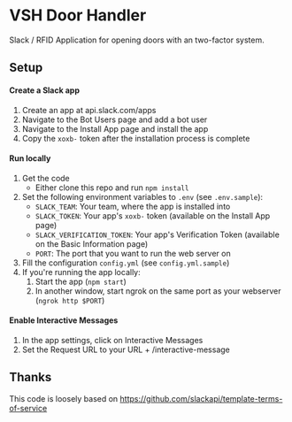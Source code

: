 # VSH Door Handler

Slack / RFID Application for opening doors with an two-factor system.

## Setup

#### Create a Slack app

1. Create an app at api.slack.com/apps
1. Navigate to the Bot Users page and add a bot user
1. Navigate to the Install App page and install the app
1. Copy the `xoxb-` token after the installation process is complete

#### Run locally
1. Get the code
    * Either clone this repo and run `npm install`
1. Set the following environment variables to `.env` (see `.env.sample`):
    * `SLACK_TEAM`: Your team, where the app is installed into
    * `SLACK_TOKEN`: Your app's `xoxb-` token (available on the Install App page)
    * `SLACK_VERIFICATION_TOKEN`: Your app's Verification Token (available on the Basic Information page)
    * `PORT`: The port that you want to run the web server on
1. Fill the configuration `config.yml` (see `config.yml.sample`)
1. If you're running the app locally:
    1. Start the app (`npm start`)
    1. In another window, start ngrok on the same port as your webserver (`ngrok http $PORT`)


#### Enable Interactive Messages

1. In the app settings, click on Interactive Messages
1. Set the Request URL to your URL + /interactive-message


## Thanks
This code is loosely based on https://github.com/slackapi/template-terms-of-service
